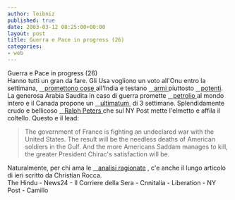 ```yaml
---
author: leibniz
published: true
date: 2003-03-12 08:25:00+00:00
layout: post
title: Guerra e Pace in progress (26) 
categories:
- web
---
```


Guerra e Pace in progress (26)  
   Hanno tutti un gran da fare. Gli Usa vogliono un voto all'Onu entro la settimana,  [   promettono cose ][1]all'India e testano  [   armi ][2]piuttosto  [   potenti][3]. La generosa Arabia Saudita in caso di guerra promette  [   petrolio ][4]al mondo intero e il Canada propone un  [   ultimatum ][5]   di 3 settimane. Splendidamente crudo e bellicoso  [   Ralph Peters ][6]che sul NY Post mette l'elmetto e affila il coltello. Questo e il   lead:

 

>   
> 
>   The government of France is fighting an undeclared war with the United States. The result will be the needless deaths of American soldiers in the Gulf. And the more Americans Saddam manages to kill, the greater President Chirac's satisfaction will be.

 

  Naturalmente, per chi ama le  [   analisi ragionate][7] , c'e anche il lungo articolo di ieri scritto da Christian Rocca.  
  The Hindu - News24 - Il Corriere della Sera - Cnnitalia - Liberation - NY Post - Camillo

[1]:	http://www.news24.com/News24/World/Iraque/0,6119,2-10-1460_1331892,00.html
[2]:	http://www.corriere.it/edicola/index.jsp?path=ESTERI&doc=MILI
[3]:	http://www.liberation.com/page.php?Article=95033&Template=GALERIE&Objet=7272
[4]:	http://www.cnnitalia.it/2003/MONDO/03/11/petrolio/index.html
[5]:	http://www.hinduonnet.com/thehindu/holnus/03121402.htm
[6]:	http://www.nypost.com/postopinion/opedcolumnists/70498.htm
[7]:	http://www.wittgenstein.it/cr/riusciranno.html